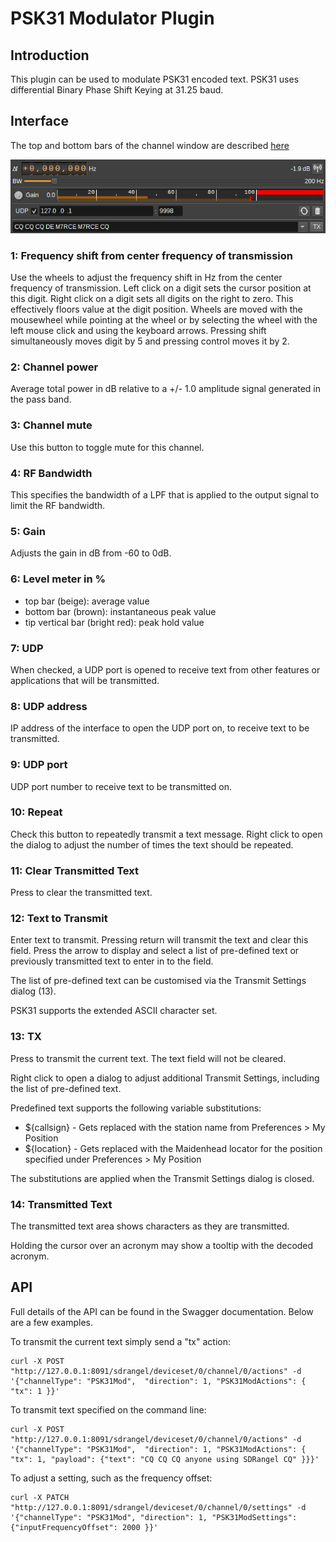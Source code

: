 <h1>PSK31 Modulator Plugin</h1>

<h2>Introduction</h2>

This plugin can be used to modulate PSK31 encoded text.
PSK31 uses differential Binary Phase Shift Keying at 31.25 baud.

<h2>Interface</h2>

The top and bottom bars of the channel window are described [here](../../../sdrgui/channel/readme.md)

![PSK31 Modulator plugin GUI](../../../doc/img/PSK31Mod_plugin.png)

<h3>1: Frequency shift from center frequency of transmission</h3>

Use the wheels to adjust the frequency shift in Hz from the center frequency of transmission. Left click on a digit sets the cursor position at this digit. Right click on a digit sets all digits on the right to zero. This effectively floors value at the digit position. Wheels are moved with the mousewheel while pointing at the wheel or by selecting the wheel with the left mouse click and using the keyboard arrows. Pressing shift simultaneously moves digit by 5 and pressing control moves it by 2.

<h3>2: Channel power</h3>

Average total power in dB relative to a +/- 1.0 amplitude signal generated in the pass band.

<h3>3: Channel mute</h3>

Use this button to toggle mute for this channel.

<h3>4: RF Bandwidth</h3>

This specifies the bandwidth of a LPF that is applied to the output signal to limit the RF bandwidth.

<h3>5: Gain</h3>

Adjusts the gain in dB from -60 to 0dB.

<h3>6: Level meter in %</h3>

  - top bar (beige): average value
  - bottom bar (brown): instantaneous peak value
  - tip vertical bar (bright red): peak hold value

<h3>7: UDP</h3>

When checked, a UDP port is opened to receive text from other features or applications that will be transmitted.

<h3>8: UDP address</h3>

IP address of the interface to open the UDP port on, to receive text to be transmitted.

<h3>9: UDP port</h3>

UDP port number to receive text to be transmitted on.

<h3>10: Repeat</h3>

Check this button to repeatedly transmit a text message. Right click to open the dialog to adjust the number of times the text should be repeated.

<h3>11: Clear Transmitted Text</h3>

Press to clear the transmitted text.

<h3>12: Text to Transmit</h3>

Enter text to transmit. Pressing return will transmit the text and clear this field. Press the arrow to display and select a list of pre-defined text or previously transmitted text to enter in to the field.

The list of pre-defined text can be customised via the Transmit Settings dialog (13).

PSK31 supports the extended ASCII character set.

<h3>13: TX</h3>

Press to transmit the current text. The text field will not be cleared.

Right click to open a dialog to adjust additional Transmit Settings, including the list of pre-defined text.

Predefined text supports the following variable substitutions:

* ${callsign} - Gets replaced with the station name from Preferences > My Position
* ${location} - Gets replaced with the Maidenhead locator for the position specified under Preferences > My Position

The substitutions are applied when the Transmit Settings dialog is closed.

<h3>14: Transmitted Text</h3>

The transmitted text area shows characters as they are transmitted.

Holding the cursor over an acronym may show a tooltip with the decoded acronym.

<h2>API</h2>

Full details of the API can be found in the Swagger documentation. Below are a few examples.

To transmit the current text simply send a "tx" action:

    curl -X POST "http://127.0.0.1:8091/sdrangel/deviceset/0/channel/0/actions" -d '{"channelType": "PSK31Mod",  "direction": 1, "PSK31ModActions": { "tx": 1 }}'

To transmit text specified on the command line:

    curl -X POST "http://127.0.0.1:8091/sdrangel/deviceset/0/channel/0/actions" -d '{"channelType": "PSK31Mod",  "direction": 1, "PSK31ModActions": { "tx": 1, "payload": {"text": "CQ CQ CQ anyone using SDRangel CQ" }}}'

To adjust a setting, such as the frequency offset:

    curl -X PATCH "http://127.0.0.1:8091/sdrangel/deviceset/0/channel/0/settings" -d '{"channelType": "PSK31Mod", "direction": 1, "PSK31ModSettings": {"inputFrequencyOffset": 2000 }}'
